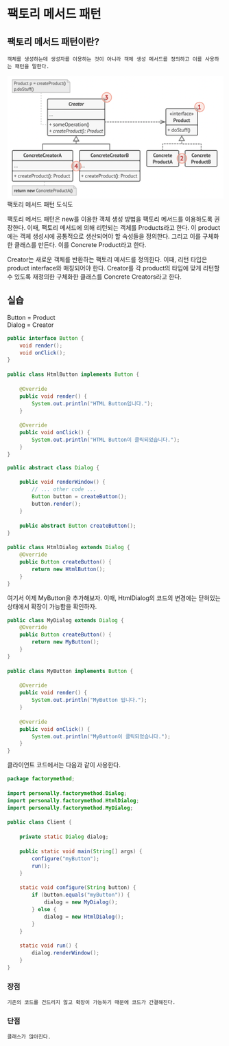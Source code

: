 # 팩토리 메서드 패턴
## 팩토리 메서드 패턴이란? 
    객체를 생성하는데 생성자를 이용하는 것이 아니라 객체 생성 메서드를 정의하고 이를 사용하는 패턴을 말한다.

<p>
<img src="../images/factorymethod/팩토리메서드패턴.png" width="600"> <br>
팩토리 메서드 패턴 도식도 
</p>

팩토리 메서드 패턴은 new를 이용한 객체 생성 방법을 팩토리 메서드를 이용하도록 권장한다. 
이때, 팩토리 메서드에 의해 리턴되는 객체를 Products라고 한다. 이 product에는 객체 생성시에 공통적으로 생산되어야 할 속성들을 정의한다. 
그리고 이를 구체화한 클래스를 만든다. 이를 Concrete Product라고 한다. 

Creator는 새로운 객체를 반환하는 팩토리 메서드를 정의한다. 이때, 리턴 타입은 product interface와 매칭되어야 한다. 
Creator를 각 product의 타입에 맞게 리턴할 수 있도록 재정의한 구체화한 클래스를 Concrete Creators라고 한다. 

## 실습
Button = Product <br> 
Dialog = Creator <br>

~~~java
public interface Button {
    void render();
    void onClick();
}

public class HtmlButton implements Button {

    @Override
    public void render() {
        System.out.println("HTML Button입니다.");
    }

    @Override
    public void onClick() {
        System.out.println("HTML Button이 클릭되었습니다.");
    }
}
~~~

~~~java
public abstract class Dialog {

    public void renderWindow() {
        // ... other code ...
        Button button = createButton();
        button.render();
    }

    public abstract Button createButton();
}

public class HtmlDialog extends Dialog {
    @Override
    public Button createButton() {
        return new HtmlButton();
    }
}

~~~

여기서 이제 MyButton을 추가해보자. 이때, HtmlDialog의 코드의 변경에는 닫혀있는 상태에서 확장이 가능함을 확인하자.

~~~java
public class MyDialog extends Dialog {
    @Override
    public Button createButton() {
        return new MyButton();
    }
}

public class MyButton implements Button {

    @Override
    public void render() {
        System.out.println("MyButton 입니다.");
    }

    @Override
    public void onClick() {
        System.out.println("MyButton이 클릭되었습니다.");
    }
}
~~~

클라이언트 코드에서는 다음과 같이 사용한다.

~~~java
package factorymethod;

import personally.factorymethod.Dialog;
import personally.factorymethod.HtmlDialog;
import personally.factorymethod.MyDialog;

public class Client {

    private static Dialog dialog;

    public static void main(String[] args) {
        configure("myButton");
        run();
    }

    static void configure(String button) {
        if (button.equals("myButton")) {
            dialog = new MyDialog();
        } else {
            dialog = new HtmlDialog();
        }
    }

    static void run() {
        dialog.renderWindow();
    }
}
~~~

### 장점
    기존의 코드를 건드리지 않고 확장이 가능하기 때문에 코드가 간결해진다.

### 단점
    클래스가 많아진다.

